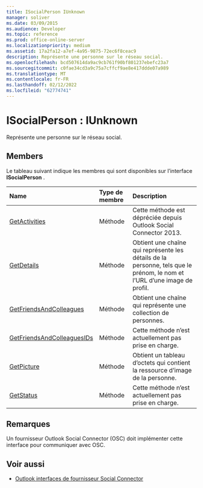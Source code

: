 ```yaml
---
title: ISocialPerson IUnknown
manager: soliver
ms.date: 03/09/2015
ms.audience: Developer
ms.topic: reference
ms.prod: office-online-server
ms.localizationpriority: medium
ms.assetid: 17a2fa12-a7ef-4a95-9875-72ec6f8ceac9
description: Représente une personne sur le réseau social.
ms.openlocfilehash: bcd507614da9ac9cb761f90bf801237ebefc23a7
ms.sourcegitcommit: c0fae34cd3a9c75a7cffcf9ae8e417ddde07a989
ms.translationtype: MT
ms.contentlocale: fr-FR
ms.lasthandoff: 02/12/2022
ms.locfileid: "62774741"
---
```

# <a name="isocialperson--iunknown"></a>ISocialPerson : IUnknown

Représente une personne sur le réseau social.
  
## <a name="members"></a>Members

Le tableau suivant indique les membres qui sont disponibles sur l’interface **ISocialPerson** . 
  
|**Name**|**Type de membre**|**Description**|
|:-----|:-----|:-----|
|[GetActivities](isocialperson-getactivities.md) <br/> |Méthode  <br/> |Cette méthode est dépréciée depuis Outlook Social Connector 2013. |
|[GetDetails](isocialperson-getdetails.md) <br/> |Méthode  <br/> |Obtient une chaîne qui représente les détails de la personne, tels que le prénom, le nom et l’URL d’une image de profil. |
|[GetFriendsAndColleagues](isocialperson-getfriendsandcolleagues.md) <br/> |Méthode  <br/> |Obtient une chaîne qui représente une collection de personnes. |
|[GetFriendsAndColleaguesIDs](isocialperson-getfriendsandcolleaguesids.md) <br/> |Méthode  <br/> |Cette méthode n’est actuellement pas prise en charge. |
|[GetPicture](isocialperson-getpicture.md) <br/> |Méthode  <br/> |Obtient un tableau d’octets qui contient la ressource d’image de la personne. |
|[GetStatus](isocialperson-getstatus.md) <br/> |Méthode  <br/> |Cette méthode n’est actuellement pas prise en charge. |
   
## <a name="remarks"></a>Remarques

Un fournisseur Outlook Social Connector (OSC) doit implémenter cette interface pour communiquer avec OSC.
  
## <a name="see-also"></a>Voir aussi

- [Outlook interfaces de fournisseur Social Connector](outlook-social-connector-provider-interfaces.md)


